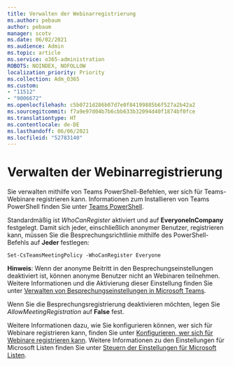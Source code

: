 ```yaml
---
title: Verwalten der Webinarregistrierung
ms.author: pebaum
author: pebaum
manager: scotv
ms.date: 06/02/2021
ms.audience: Admin
ms.topic: article
ms.service: o365-administration
ROBOTS: NOINDEX, NOFOLLOW
localization_priority: Priority
ms.collection: Adm_O365
ms.custom:
- "11512"
- "9006672"
ms.openlocfilehash: c5b0721d286b07d7e0f84199885b6f527a2b42a2
ms.sourcegitcommit: f7a9e97d04b7b6cbb633b32094d40f1874bf0fce
ms.translationtype: HT
ms.contentlocale: de-DE
ms.lasthandoff: 06/06/2021
ms.locfileid: "52783140"
---
```

# <a name="manage-webinar-registration"></a>Verwalten der Webinarregistrierung

Sie verwalten mithilfe von Teams PowerShell-Befehlen, wer sich für Teams-Webinare registrieren kann. Informationen zum Installieren von Teams PowerShell finden Sie unter [Teams PowerShell](/microsoftteams/teams-powershell-install). 

Standardmäßig ist *WhoCanRegister* aktiviert und auf **EveryoneInCompany** festgelegt. Damit sich jeder, einschließlich anonymer Benutzer, registrieren kann, müssen Sie die Besprechungsrichtlinie mithilfe des PowerShell-Befehls auf **Jeder** festlegen:

`Set-CsTeamsMeetingPolicy -WhoCanRegister Everyone`

**Hinweis**: Wenn der anonyme Beitritt in den Besprechungseinstellungen deaktiviert ist, können anonyme Benutzer nicht an Webinaren teilnehmen. Weitere Informationen und die Aktivierung dieser Einstellung finden Sie unter [Verwalten von Besprechungseinstellungen in Microsoft Teams](/microsoftteams/meeting-settings-in-teams).

Wenn Sie die Besprechungsregistrierung deaktivieren möchten, legen Sie *AllowMeetingRegistration* auf **False** fest.

Weitere Informationen dazu, wie Sie konfigurieren können, wer sich für Webinare registrieren kann, finden Sie unter [Konfigurieren, wer sich für Webinare registrieren kann](/microsoftteams/set-up-webinars?source=docs#configure-who-can-register-for-webinars). Weitere Informationen zu den Einstellungen für Microsoft Listen finden Sie unter [Steuern der Einstellungen für Microsoft Listen](/sharepoint/control-lists).
